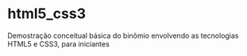 # html5_css3
Demostração conceitual básica do binômio envolvendo as tecnologias HTML5  e CSS3, para iniciantes
